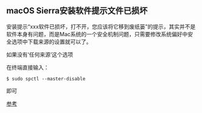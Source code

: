 ## macOS Sierra安装软件提示文件已损坏

安装提示“xxx软件已损坏，打不开，您应该将它移到废纸篓”的提示，其实并不是软件本身有问题，而是Mac系统的一个安全机制问题，只需要修改系统偏好中安全选项中下载来源的设置就可以了。

如果没有‘任何来源’这个选项

在终端直接输入：

```$ sudo spctl --master-disable```

即可

[参考](https://www.jianshu.com/p/d94353033f06)